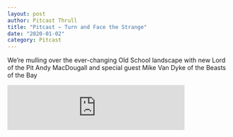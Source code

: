 ```yaml
---
layout: post
author: Pitcast Thrull
title: "Pitcast – Turn and Face the Strange"
date: "2020-01-02"
category: Pitcast
---
```


We’re mulling over the ever-changing Old School landscape with new Lord of the Pit Andy MacDougall and special guest Mike Van Dyke of the Beasts of the Bay

<iframe src="https://anchor.fm/pitcast/embed/episodes/Turn-and-Face-the-Strange-e9uk65" height="102px" width="400px" frameborder="0" scrolling="no"></iframe>
